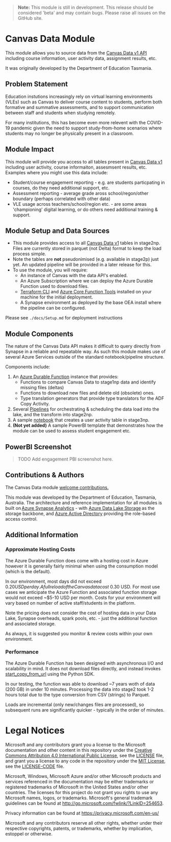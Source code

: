 > **Note:** This module is still in development. This release should be considered 'beta' and may contain bugs. Please raise all issues on the GitHub site.

# Canvas Data Module
This module allows you to source data from the [Canvas Data v1 API](https://portal.inshosteddata.com/docs/api) including course information, user activity data, assignment results, etc.

It was originally developed by the Department of Education Tasmania.

## Problem Statement
Education instutions increasingly rely on virtual learning environments (VLEs) such as Canvas to deliver course content to students, perform both formative and summative assessments, and to support communication between staff and students when studying remotely.

For many institutions, this has become even more relevent with the COVID-19 pandemic given the need to support study-from-home scenarios where students may no longer be physically present in a classroom.

## Module Impact
This module will provide you access to all tables present in [Canvas Data v1](https://portal.inshosteddata.com/docs) including user activity, course informaiton, assesmsent results, etc. Examples where you might use this data include:
- Student/course engagement reporting - e.g. are students particpating in courses, do they need additional support, etc.
- Assessment reporting - average grade aross school/regon/other boundary (perhaps correlated with other data)
- VLE usage across teachers/school/region etc. - are some areas 'championing' digital learning, or do others need additional training & support.

## Module Setup and Data Sources
- This module provides access to all [Canvas Data v1](https://portal.inshosteddata.com/docs) tables in stage2np. Files are currently stored in parquet (not Delta) format to keep the load process simple.
- Note the tables are **not** pseudonimised (e.g. available in stage2p) just yet. An updated pipeline will be provided in a later release for this.
- To use the module, you will require:
  - An instance of Canvas with the data API's enabled.
  - An Azure Subscription where we can deploy the Azure Durable Function used to download files.
  - [Terraform CLI](https://www.terraform.io/cli) and [Azure Core Function Tools](https://docs.microsoft.com/en-us/azure/azure-functions/functions-run-local?tabs=v4%2Cwindows%2Ccsharp%2Cportal%2Cbash) installed on your machine for the initial deployment.
  - A Synapse environment as deployed by the base OEA install where the pipeline can be configured.

Please see `./docs/Setup.md` for deployment instructions


## Module Components 
The nature of the Canvas Data API makes it difficult to query directly from Synapse in a reliable and repeatable way. As such this module makes use of several Azure Services outside of the standard notebook/pipeline structure.

Components include:

1. An [Azure Durable Function]() instance that provides:
   - Functions to compare Canvas Data to stage1np data and identify missing files (deltas)
   - Functions to download new files and delete old (obsolete) ones.
   - Type translation generators that provide type translators for the ADF Copy Activity.
2. Several [Pipelines](./pipelines) for orchestrating & scheduling the data load into the lake, and the transform into stage2np.
3. A sample [notebook](./notebooks) that creates a user activity table in stage3np.
3. **(Not yet added)** A sample PowerBI template that demonstrates how the module can be used to assess student engagement etc.

## PowerBI Screenshot
> TODO Add engagement PBI screenshot here.

## Contributions & Authors

The Canvas Data module [welcome contributions.](https://github.com/microsoft/OpenEduAnalytics/blob/main/CONTRIBUTING.md) 

This module was developed by the Department of Education, Tasmania, Australia. The architecture and reference implementation for all modules is built on [Azure Synapse Analytics](https://azure.microsoft.com/en-us/services/synapse-analytics/) - with [Azure Data Lake Storage](https://docs.microsoft.com/en-us/azure/storage/blobs/data-lake-storage-introduction) as the storage backbone,  and [Azure Active Directory](https://azure.microsoft.com/en-us/services/active-directory/) providing the role-based access control.

## Additional Information

### **Approximate Hosting Costs**

The Azure Durable Function does come with a hosting cost in Azure however it is generally fairly minimal when using the consumption model (which is the default).

In our environment, most days did not exceed $0.20 USD per day. A full reload of the Canvas data cost ~$0.30 USD. For most use cases we anticipate the Azure Function and associated function storage would not exceed ~$5-10 USD per month. Costs for your environment will vary based on number of active staff/students in the platform.

Note the pricing does not consider the cost of hosting data in your Data Lake, Synapse overheads, spark pools, etc. - just the additional function and associated storage.

As always, it is suggested you monitor & review costs within your own environment.

### **Performance**

The Azure Durable Function has been designed with asynchronous I/O and scalability in mind. It does not download files directly, and instead invokes [start_copy_from_url](https://docs.microsoft.com/en-us/azure/developer/python/sdk/storage/azure-storage-blob/azure.storage.blob.blobclient?view=storage-py-v12#start-copy-from-url-source-url--metadata-none--incremental-copy-false----kwargs-) using the Python SDK.

In our testing, the function was able to download ~7 years woth of data (200 GB) in under 10 minutes. Processing the data into stage2 took 1-2 hours total due to the type conversion from CSV (strings) to Parquet.

Loads are incremental (only new/changes files are processed), so subsequent runs are significantly quicker - typically in the order of minutes.

# Legal Notices

Microsoft and any contributors grant you a license to the Microsoft documentation and other content
in this repository under the [Creative Commons Attribution 4.0 International Public License](https://creativecommons.org/licenses/by/4.0/legalcode),
see the [LICENSE](LICENSE) file, and grant you a license to any code in the repository under the [MIT License](https://opensource.org/licenses/MIT), see the
[LICENSE-CODE](LICENSE-CODE) file.

Microsoft, Windows, Microsoft Azure and/or other Microsoft products and services referenced in the documentation
may be either trademarks or registered trademarks of Microsoft in the United States and/or other countries.
The licenses for this project do not grant you rights to use any Microsoft names, logos, or trademarks.
Microsoft's general trademark guidelines can be found at http://go.microsoft.com/fwlink/?LinkID=254653.

Privacy information can be found at https://privacy.microsoft.com/en-us/

Microsoft and any contributors reserve all other rights, whether under their respective copyrights, patents,
or trademarks, whether by implication, estoppel or otherwise.
